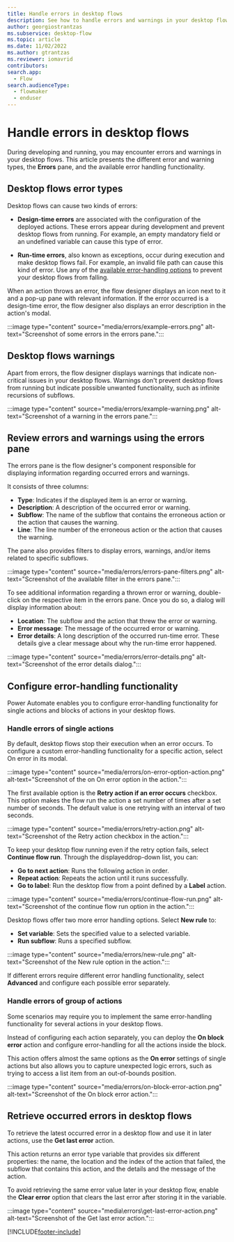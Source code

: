 ```yaml
---
title: Handle errors in desktop flows
description: See how to handle errors and warnings in your desktop flows
author: georgiostrantzas
ms.subservice: desktop-flow
ms.topic: article
ms.date: 11/02/2022
ms.author: gtrantzas
ms.reviewer: iomavrid
contributors:
search.app: 
  - Flow
search.audienceType: 
  - flowmaker
  - enduser
---
```


# Handle errors in desktop flows

During developing and running, you may encounter errors and warnings in your desktop flows. This article presents the different error and warning types, the **Errors** pane, and the available error handling functionality.

## Desktop flows error types

Desktop flows can cause two kinds of errors:

- **Design-time errors** are associated with the configuration of the deployed actions. These errors appear during development and prevent desktop flows from running. For example, an empty mandatory field or an undefined variable can cause this type of error.

- **Run-time errors**, also known as exceptions, occur during execution and make desktop flows fail. For example, an invalid file path can cause this kind of error. Use any of the [available error-handling options](#configure-error-handling-functionality) to prevent your desktop flows from falling.

When an action throws an error, the flow designer displays an icon next to it and a pop-up pane with relevant information. If the error occurred is a design-time error,  the flow designer also displays an error description in the action's modal.

:::image type="content" source="media/errors/example-errors.png" alt-text="Screenshot of some errors in the errors pane.":::

## Desktop flows warnings

Apart from errors, the flow designer displays warnings that indicate non-critical issues in your desktop flows. Warnings don't prevent desktop flows from running but indicate possible unwanted functionality, such as infinite recursions of subflows.

:::image type="content" source="media/errors/example-warning.png" alt-text="Screenshot of a warning in the errors pane.":::

## Review errors and warnings using the errors pane

The errors pane is the flow designer's component responsible for displaying information regarding occurred errors and warnings.

It consists of three columns:

- **Type**: Indicates if the displayed item is an error or warning.
- **Description**: A description of the occurred error or warning.
- **Subflow**: The name of the subflow that contains the erroneous action or the action that causes the warning.
- **Line**: The line number of the erroneous action or the action that causes the warning.

The pane also provides filters to display errors, warnings, and/or items related to specific subflows.

:::image type="content" source="media/errors/errors-pane-filters.png" alt-text="Screenshot of the available filter in the errors pane.":::

To see additional information regarding a thrown error or warning, double-click on the respective item in the errors pane. Once you do so, a dialog will display information about:

- **Location**: The subflow and the action that threw the error or warning.
- **Error message**: The message of the occurred error or warning.
- **Error details**: A long description of the occurred run-time error. These details give a clear message about why the run-time error happened.

:::image type="content" source="media/errors/error-details.png" alt-text="Screenshot of the error details dialog.":::

## Configure error-handling functionality

Power Automate enables you to configure error-handling functionality for single actions and blocks of actions in your desktop flows.

### Handle errors of single actions

By default, desktop flows stop their execution when an error occurs. To configure a custom error-handling functionality for a specific action, select On error in its modal.

:::image type="content" source="media/errors/on-error-option-action.png" alt-text="Screenshot of the on On error option in the action.":::

The first available option is the **Retry action if an error occurs** checkbox. This option makes the flow run the action a set number of times after a set number of seconds. The default value is one retrying with an interval of two seconds.

:::image type="content" source="media/errors/retry-action.png" alt-text="Screenshot of the Retry action checkbox in the action.":::

To keep your desktop flow running even if the retry option fails, select **Continue flow run**. Through the displayed ​drop-down list, you can:

- **Go to next action**: Runs the following action in order.
- **Repeat action**: Repeats the action until it runs successfully.
- **Go to label**: Run the desktop flow from a point defined by a **Label** action.

:::image type="content" source="media/errors/continue-flow-run.png" alt-text="Screenshot of the continue flow run option in the action.":::

Desktop flows offer two more error handling options. Select **New rule** to:

- **Set variable**: Sets the specified value to a selected variable.
- **Run subflow**: Runs a specified subflow.

:::image type="content" source="media/errors/new-rule.png" alt-text="Screenshot of the New rule option in the action.":::

If different errors require different error handling functionality, select **Advanced** and configure each possible error separately.

### Handle errors of group of actions

Some scenarios may require you to implement the same error-handling functionality for several actions in your desktop flows.

Instead of configuring each action separately, you can deploy the **On block error** action and configure error-handling for all the actions inside the block.

This action offers almost the same options as the **On error** settings of single actions but also allows you to capture unexpected logic errors, such as trying to access a list item from an out-of-bounds position.

:::image type="content" source="media/errors/on-block-error-action.png" alt-text="Screenshot of the On block error action.":::

## Retrieve occurred errors in desktop flows

To retrieve the latest occurred error in a desktop flow and use it in later actions, use the **Get last error** action.

This action returns an error type variable that provides six different properties: the name, the location and the index of the action that failed, the subflow that contains this action, and the details and the message of the action.

To avoid retrieving the same error value later in your desktop flow, enable the **Clear error** option that clears the last error after storing it in the variable.

:::image type="content" source="media\errors\get-last-error-action.png" alt-text="Screenshot of the Get last error action.":::

[!INCLUDE[footer-include](../includes/footer-banner.md)]
